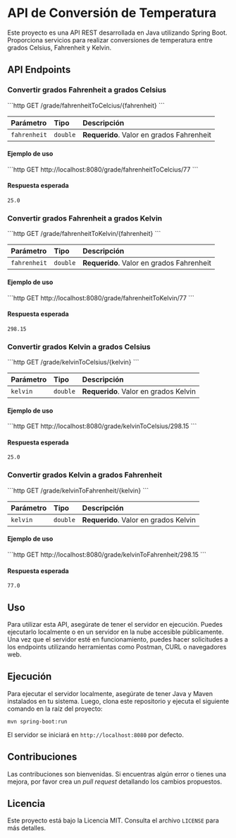 # API de Conversión de Temperatura

Este proyecto es una API REST desarrollada en Java utilizando Spring Boot. Proporciona servicios para realizar conversiones de temperatura entre grados Celsius, Fahrenheit y Kelvin.

## API Endpoints

### Convertir grados Fahrenheit a grados Celsius

\```http
  GET /grade/fahrenheitToCelcius/{fahrenheit}
\```

| Parámetro  | Tipo     | Descripción                   |
| :--------- | :------- | :---------------------------- |
| `fahrenheit` | `double` | **Requerido**. Valor en grados Fahrenheit |

#### Ejemplo de uso

\```http
  GET http://localhost:8080/grade/fahrenheitToCelcius/77
\```

#### Respuesta esperada

```
25.0
```

### Convertir grados Fahrenheit a grados Kelvin

\```http
  GET /grade/fahrenheitToKelvin/{fahrenheit}
\```

| Parámetro  | Tipo     | Descripción                   |
| :--------- | :------- | :---------------------------- |
| `fahrenheit` | `double` | **Requerido**. Valor en grados Fahrenheit |

#### Ejemplo de uso

\```http
  GET http://localhost:8080/grade/fahrenheitToKelvin/77
\```

#### Respuesta esperada

```
298.15
```

### Convertir grados Kelvin a grados Celsius

\```http
  GET /grade/kelvinToCelsius/{kelvin}
\```

| Parámetro  | Tipo     | Descripción                   |
| :--------- | :------- | :---------------------------- |
| `kelvin` | `double` | **Requerido**. Valor en grados Kelvin |

#### Ejemplo de uso

\```http
  GET http://localhost:8080/grade/kelvinToCelsius/298.15
\```

#### Respuesta esperada

```
25.0
```

### Convertir grados Kelvin a grados Fahrenheit

\```http
  GET /grade/kelvinToFahrenheit/{kelvin}
\```

| Parámetro  | Tipo     | Descripción                   |
| :--------- | :------- | :---------------------------- |
| `kelvin` | `double` | **Requerido**. Valor en grados Kelvin |

#### Ejemplo de uso

\```http
  GET http://localhost:8080/grade/kelvinToFahrenheit/298.15
\```

#### Respuesta esperada

```
77.0
```

## Uso

Para utilizar esta API, asegúrate de tener el servidor en ejecución. Puedes ejecutarlo localmente o en un servidor en la nube accesible públicamente. Una vez que el servidor esté en funcionamiento, puedes hacer solicitudes a los endpoints utilizando herramientas como Postman, CURL o navegadores web.

## Ejecución

Para ejecutar el servidor localmente, asegúrate de tener Java y Maven instalados en tu sistema. Luego, clona este repositorio y ejecuta el siguiente comando en la raíz del proyecto:

```
mvn spring-boot:run
```

El servidor se iniciará en `http://localhost:8080` por defecto.

## Contribuciones

Las contribuciones son bienvenidas. Si encuentras algún error o tienes una mejora, por favor crea un _pull request_ detallando los cambios propuestos.

## Licencia

Este proyecto está bajo la Licencia MIT. Consulta el archivo `LICENSE` para más detalles.
